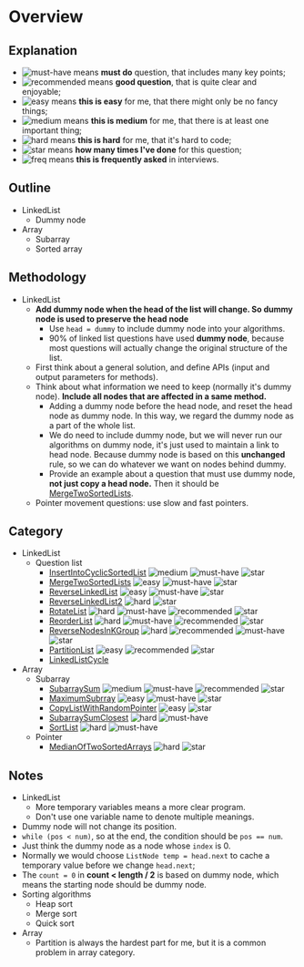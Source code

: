 # Overview

## Explanation

- ![must-have][must-have] means __must do__ question, that includes many key points;
- ![recommended][recommended] means __good question__, that is quite clear and enjoyable;
- ![easy][easy] means __this is easy__ for me, that there might only be no fancy things;
- ![medium][medium] means __this is medium__ for me, that there is at least one important thing;
- ![hard][hard] means __this is hard__ for me, that it's hard to code;
- ![star][star] means __how many times I've done__ for this question;
- ![freq][freq] means __this is frequently asked__ in interviews.

## Outline

- LinkedList
  - Dummy node
- Array
  - Subarray
  - Sorted array

## Methodology

- LinkedList
  - **Add dummy node when the head of the list will change. So dummy node is used to preserve the head node**
    - Use `head = dummy` to include dummy node into your algorithms.
    - 90% of linked list questions have used **dummy node**, because most questions will actually change the original structure of the list.
  - First think about a general solution, and define APIs (input and output parameters for methods).
  - Think about what information we need to keep (normally it's dummy node). **Include all nodes that are affected in a same method.**
    - Adding a dummy node before the head node, and reset the head node as dummy node. In this way, we regard the dummy node as a part of the whole list.
    - We do need to include dummy node, but we will never run our algorithms on dummy node, it's just used to maintain a link to head node. Because dummy node is based on this **unchanged** rule, so we can do whatever we want on nodes behind dummy.
    - Provide an example about a question that must use dummy node, **not just copy a head node.** Then it should be [MergeTwoSortedLists](MergeTwoSortedLists.md).
  - Pointer movement questions: use slow and fast pointers.

## Category

- LinkedList
  - Question list
    - [InsertIntoCyclicSortedList](InsertIntoCyclicSortedList.md) ![medium][medium] ![must-have][must-have] ![star][star]
    - [MergeTwoSortedLists](MergeTwoSortedLists.md) ![easy][easy] ![must-have][must-have] ![star][star]
    - [ReverseLinkedList](ReverseLinkedList.md) ![easy][easy] ![must-have][must-have] ![star][star]
    - [ReverseLinkedList2](ReverseLinkedList2.md) ![hard][hard] ![star][star]
    - [RotateList](RotateList.md) ![hard][hard] ![must-have][must-have] ![recommended][recommended] ![star][star]
    - [ReorderList](ReorderList.md) ![hard][hard] ![must-have][must-have] ![recommended][recommended] ![star][star]
    - [ReverseNodesInKGroup](ReverseNodesInKGroup.md) ![hard][hard] ![recommended][recommended] ![must-have][must-have] ![star][star]
    - [PartitionList](PartitionList.md) ![easy][easy] ![recommended][recommended] ![star][star]
    - [LinkedListCycle](LinkedListCycle.md)
- Array
  - Subarray
    - [SubarraySum](SubarraySum.md) ![medium][medium] ![must-have][must-have] ![recommended][recommended] ![star][star]
    - [MaximumSubrray](MaximumSubrray.md) ![easy][easy] ![must-have][must-have] ![star][star]
    - [CopyListWithRandomPointer](CopyListWithRandomPointer.md) ![easy][easy] ![star][star]
    - [SubarraySumClosest](SubarraySumClosest.md) ![hard][hard] ![must-have][must-have]
    - [SortList](SortList.md) ![hard][hard] ![must-have][must-have]
  - Pointer
    - [MedianOfTwoSortedArrays](MedianOfTwoSortedArrays.md) ![hard][hard] ![star][star]

## Notes

- LinkedList
  - More temporary variables means a more clear program.
  - Don't use one variable name to denote multiple meanings.
- Dummy node will not change its position.
- `while (pos < num)`, so at the end, the condition should be `pos == num`.
- Just think the dummy node as a node whose `index` is 0.
- Normally we would choose `ListNode temp = head.next` to cache a temporary value before we change `head.next`;
- The `count = 0` in **count < length / 2** is based on dummy node, which means the starting node should be dummy node.
- Sorting algorithms
  - Heap sort
  - Merge sort
  - Quick sort
- Array
  - Partition is always the hardest part for me, but it is a common problem in array category.

[must-have]: https://jaywcjlove.github.io/sb/ico/min-bibei.svg
[recommended]: https://jaywcjlove.github.io/sb/ico/min-tuijian.svg
[easy]: https://jaywcjlove.github.io/sb/ico/min-free.svg
[medium]: https://jaywcjlove.github.io/sb/ico/min-oss.svg
[hard]: https://jaywcjlove.github.io/sb/ico/min-hot.svg
[freq]: https://jaywcjlove.github.io/sb/ico/min-app-store.svg
[star]: https://jaywcjlove.github.io/sb/star/red.svg
[star0]: https://jaywcjlove.github.io/sb/star/red0.svg
[star1]: https://jaywcjlove.github.io/sb/star/red1.svg
[star2]: https://jaywcjlove.github.io/sb/star/red2.svg
[star3]: https://jaywcjlove.github.io/sb/star/red3.svg
[star4]: https://jaywcjlove.github.io/sb/star/red4.svg
[star5]: https://jaywcjlove.github.io/sb/star/red5.svg